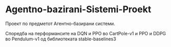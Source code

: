 # Agentno-bazirani-Sistemi-Proekt
Проект по предметот Агентно-базирани системи. 

Споредба на перформансите на DQN и PPO во CartPole-v1 и PPO и DDPG во Pendulum-v1 од библиотеката stable-baselines3
